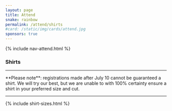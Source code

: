 ```yaml
---
layout: page
title: Attend
snake: rainbow
permalink: /attend/shirts
#card: /static/img/cards/attend.jpg
sponsors: true
---
```


{% include nav-attend.html %}

### Shirts


<hr><span class="abstract">**Please note**: registrations made after July 10 cannot be guaranteed a shirt. We will try our best, but we are unable to with 100% certainty ensure a shirt in your preferred size and cut. </span>
<hr>

{% include shirt-sizes.html %}

